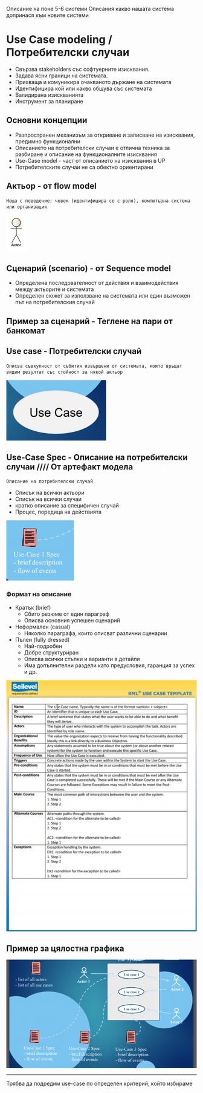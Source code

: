 Описание на поне 5-6 системи
Описания какво нашата система допринася към новите системи

# Use Case modeling / Потребителски случаи

- Свързва stakeholders със софтуерните изисквания.
- Задава ясни граници на системата.
- Прихваща и комуникира очакваното държане на системата
- Идентифицира кой или какво общува със системата
- Валидирана изискванията
- Инструмент за планиране

## Основни концепции

- Разпространен механизъм за откриване и записване на изисквания, предимно функционални
- Описанието на потребителски случаи е отлична техника за разбиране и описание на функционалните изисквания
- Use-Case model - част от описанието на изисквания в UP
- Потребителските случаи не са обектно ориентирани

## Актьор - от flow model
    Неща с поведение: човек (идентифицира се с роля), компютърна система или организация

![alt text](image.png)

## Сценарий (scenario) - от Sequence model

- Определена последователност от действия и взаимодействия между актьорите и системата
- Определен сюжет за използване на системата или един възможен път на потребителския случай

## Пример за сценарий - Теглене на пари от банкомат

## Use case - Потребителски случай
    Описва съвкупност от събития извършени от системата, които връщат видим резултат със стойност за някой актьор

![alt text](image-1.png)

## Use-Case Spec - Описание на потребителски случаи //// От артефакт модела
    Описание на потребителски случай

- Списък на всички актьори
- Списък на всички случаи
- кратко описание за специфичен случай
- Процес, поредица на действията

![alt text](image-2.png)

### Формат на описание

- Кратък (brief)
    - Сбито резюме от един параграф
    - Описва основния успешен сценарий
- Неформален (casual)
    - Няколко параграфа, които описват различни сценарии
- Пълен (fully dressed)
    - Най-подробен
    - Добре структуриран
    - Описва всички стъпки и варианти в детайли
    - Има допълнителни раздели като предусловия, гаранция за успех и др.


![alt text](image-4.png)


## Пример за цялостна графика

![alt text](image-3.png)


-----------------
Трябва да подредим use-case по определен критерий,
който избираме